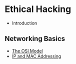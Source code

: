# Ethical Hacking

- Introduction

## Networking Basics

- [The OSI Model](/chapter/osi-model.md)
- [IP and MAC Addressing](/chapter/ip-mac-add.md)

